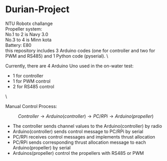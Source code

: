# Durian-Project

NTU Robotx challange \
Propeller system: \
No.1 to 2 is Navy 3.0 \
No.3 to 4 is Minn kota \
Battery: E80 \
this repository includes 3 Arduino codes (one for controller and two for PWM and RS485) and 1 Python code (pyserial). \


Currently, there are 4 Arduino Uno used in the on-water test:
- 1 for controller
- 1 for PWM control
- 2 for RS485 control


\



Manual Control Process:

$$
Controller \rightarrow Arduino(controller) \rightarrow PC/RPi \rightarrow Arduino(propeller)
$$

- The controller sends channel values to the Arduino(controller) by radio
- Arduino(controller) sends control message to PC/RPi by serial
- PC/RPi receives control messages and implements thrust allocation 
- PC/RPi sends corresponding thrust allocation message to each Arduino(propeller) by serial
- Arduinos(propeller) control the propellers with RS485 or PWM 
